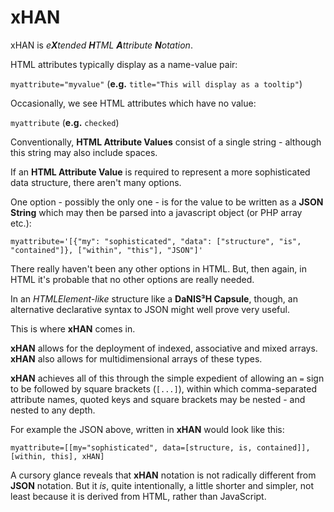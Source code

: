 # xHAN
xHAN is *e**X**tended **H**TML **A**ttribute **N**otation*.

HTML attributes typically display as a name-value pair:

`myattribute="myvalue"` (**e.g.** `title="This will display as a tooltip"`)

Occasionally, we see HTML attributes which have no value:

`myattribute` (**e.g.** `checked`)

Conventionally, **HTML Attribute Values** consist of a single string - although this string may also include spaces.

If an **HTML Attribute Value** is required to represent a more sophisticated data structure, there aren't many options.

One option - possibly the only one - is for the value to be written as a **JSON String** which may then be parsed into a javascript object (or PHP array etc.):

    myattribute='[{"my": "sophisticated", "data": ["structure", "is", "contained"]}, ["within", "this"], "JSON"]'
    
There really haven't been any other options in HTML. But, then again, in HTML it's probable that no other options are really needed.

In an *HTMLElement-like* structure like a **DaNIS³H Capsule**,  though, an alternative declarative syntax to JSON might well prove very useful.

This is where **xHAN** comes in.

**xHAN** allows for the deployment of indexed, associative and mixed arrays. **xHAN** also allows for multidimensional arrays of these types.

**xHAN** achieves all of this through the simple expedient of allowing an `=` sign to be followed by square brackets (`[...]`), within which comma-separated attribute names, quoted keys and square brackets may be nested - and nested to any depth.

For example the JSON above, written in **xHAN** would look like this:

    myattribute=[[my="sophisticated", data=[structure, is, contained]], [within, this], xHAN]
    
A cursory glance reveals that **xHAN** notation is not radically different from **JSON** notation. But it *is*, quite intentionally, a little shorter and simpler, not least because it is derived from HTML, rather than JavaScript.

